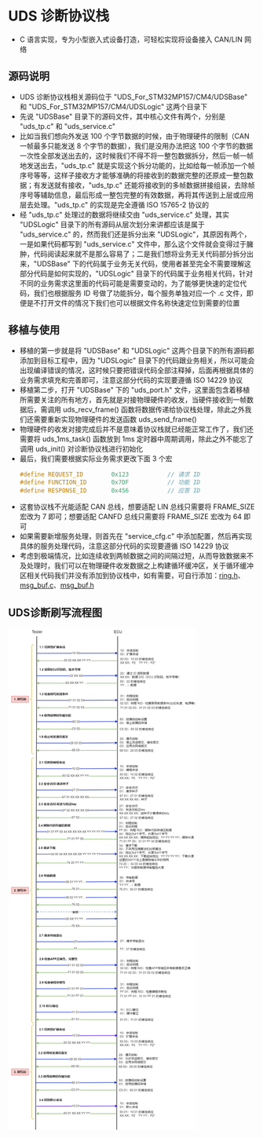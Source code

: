 # UDS 诊断协议栈
* C 语言实现，专为小型嵌入式设备打造，可轻松实现将设备接入 CAN/LIN 网络

## 源码说明
* UDS 诊断协议栈相关源码位于 "UDS_For_STM32MP157/CM4/UDSBase" 和 "UDS_For_STM32MP157/CM4/UDSLogic" 这两个目录下
* 先说 "UDSBase" 目录下的源码文件，其中核心文件有两个，分别是 "uds_tp.c" 和 "uds_service.c"
* 比如当我们想向外发送 100 个字节数据的时候，由于物理硬件的限制（CAN 一帧最多只能发送 8 个字节的数据），我们是没用办法把这 100 个字节的数据一次性全部发送出去的，这时候我们不得不将一整包数据拆分，然后一帧一帧地发送出去，"uds_tp.c" 就是实现这个拆分功能的，比如给每一帧添加一个帧序号等等，这样子接收方才能够准确的将接收到的数据完整的还原成一整包数据；有发送就有接收，"uds_tp.c" 还能将接收到的多帧数据拼接组装，去除帧序号等辅助信息，最后形成一整包完整的有效数据，再将其传送到上层或应用层去处理。"uds_tp.c" 的实现是完全遵循 ISO 15765-2 协议的
* 经 "uds_tp.c" 处理过的数据将继续交由 "uds_service.c" 处理，其实 "UDSLogic" 目录下的所有源码从层次划分来讲都应该是属于 "uds_service.c" 的，然而我们还是拆分出来 "UDSLogic"，其原因有两个，一是如果代码都写到 "uds_service.c" 文件中，那么这个文件就会变得过于臃肿，代码阅读起来就不是那么容易了；二是我们想将业务无关代码部分拆分出来，"UDSBase" 下的代码属于业务无关代码，使用者甚至完全不需要理解这部分代码是如何实现的，"UDSLogic" 目录下的代码属于业务相关代码，针对不同的业务需求这里面的代码可能是需要变动的，为了能够更快速的定位代码，我们也根据服务 ID 号做了功能拆分，每个服务单独对应一个 .c 文件，即便是不打开文件的情况下我们也可以根据文件名称快速定位到需要的位置

## 移植与使用
* 移植的第一步就是将 "UDSBase" 和 "UDSLogic" 这两个目录下的所有源码都添加到目标工程中，因为 "UDSLogic" 目录下的代码跟业务相关，所以可能会出现编译错误的情况，这时候只要把错误代码全部注释掉，后面再根据具体的业务需求填充和完善即可，注意这部分代码的实现要遵循 ISO 14229 协议
* 移植第二步，打开 "UDSBase" 下的 "uds_port.h" 文件，这里面包含着移植所需要关注的所有地方，首先就是对接物理硬件的收发，当硬件接收到一帧数据后，需调用 uds_recv_frame() 函数将数据传递给协议栈处理，除此之外我们还需要重新实现物理硬件的发送函数 uds_send_frame()
* 物理硬件的收发对接完成后并不是意味着协议栈就已经能正常工作了，我们还需要将 uds_1ms_task() 函数放到 1ms 定时器中周期调用，除此之外不能忘了调用 uds_init() 对诊断协议栈进行初始化
* 最后，我们需要根据实际业务需求更改下面 3 个宏
  ```c
  #define REQUEST_ID        0x123           // 请求 ID
  #define FUNCTION_ID       0x7DF           // 功能 ID
  #define RESPONSE_ID       0x456           // 应答 ID
  ```
* 这套协议栈不光能适配 CAN 总线，想要适配 LIN 总线只需要将 FRAME_SIZE 宏改为 7 即可；想要适配 CANFD 总线只需要将 FRAME_SIZE 宏改为 64 即可
* 如果需要新增服务处理，则首先在 "service_cfg.c" 中添加配置，然后再实现具体的服务处理代码，注意这部分代码的实现要遵循 ISO 14229 协议
* 考虑到极端情况，比如连续收到两帧数据之间的间隔过短，从而导致数据来不及处理时，我们可以在物理硬件收发数据之上构建循环缓冲区，关于循环缓冲区相关代码我们并没有添加到协议栈中，如有需要，可自行添加：[ring.h](./UDS_For_STM32MP157/CM4/RingBuf/ring.h)、[msg_buf.c](./UDS_For_STM32MP157/CM4/RingBuf/msg_buf.c)、[msg_buf.h](./UDS_For_STM32MP157/CM4/RingBuf/msg_buf.h)


## UDS诊断刷写流程图
  ![UDS诊断刷写流程图](./tmp/UDS诊断刷写流程图.png)
